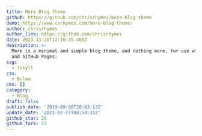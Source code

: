 ```yaml
---
title: Mere Blog Theme
github: https://github.com/chrisrhymes/mere-blog-theme
demo: https://www.csrhymes.com/mere-blog-theme/
author: chrisrhymes
author_link: https://github.com/chrisrhymes
date: 2023-11-26T12:10:35.460Z
description: >-
  Mere is a minimal and simple blog theme, and nothing more, for use with Jekyll
  and GitHub Pages.
ssg:
  - Jekyll
css:
  - Bulma
cms: []
category:
  - Blog
draft: false
publish_date: '2019-09-08T20:03:13Z'
update_date: '2021-02-27T08:50:32Z'
github_star: 28
github_fork: 53
---
```


